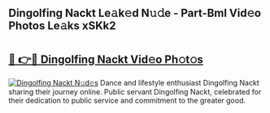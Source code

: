 ## Dingolfing Nackt Le𝚊k𝚎d N𝚞𝚍e - Part-Bml Vid𝚎o Photos Le𝚊ks xSKk2

# <h2><a href="http://fb8v5jx.evod.top/?m=Dingolfing+Nackt">🔗 👉🔴 Dingolfing Nackt Vid𝚎o Ph𝚘t𝚘s</a></h2>

[![Dingolfing Nackt N𝚞d𝚎s](https://i.imgur.com/8V9OHl7.gif)](http://fb8v5jx.evod.top/?m=Dingolfing+Nackt)
Dance and lifestyle enthusiast Dingolfing Nackt sharing their journey online. Public servant Dingolfing Nackt, celebrated for their dedication to public service and commitment to the greater good. 
